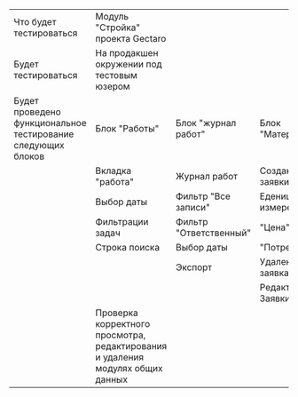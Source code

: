 | | | | |
|-|-|-|-|
|Что будет тестироваться|Модуль "Стройка" проекта Gectaro| | |
|Будет тестироваться|На продакшен окружении под тестовым юзером| | |
|Будет проведено функциональное тестирование следующих блоков|Блок "Работы"|Блок "журнал работ"|Блок "Материалы"|
| |Вкладка "работа"|Журнал работ|Создание заявки|
| |Выбор даты|Фильтр "Все записи"|Еденицы измерения|
| |Фильтрации задач|Фильтр "Ответственный"|"Цена"|
| |Строка поиска|Выбор даты|"Потребуется"|
| | |Экспорт|Удаление заявка|
| | | |Редактирование Заявки|
| |Проверка корректного просмотра, редактирования и удаления  модулях общих данных| | |
